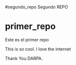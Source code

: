 #segundo_repo
Segundo REPO

# primer_repo
Este es el primer repo

This is so cool. 
I love the internet

Thank You DARPA.

